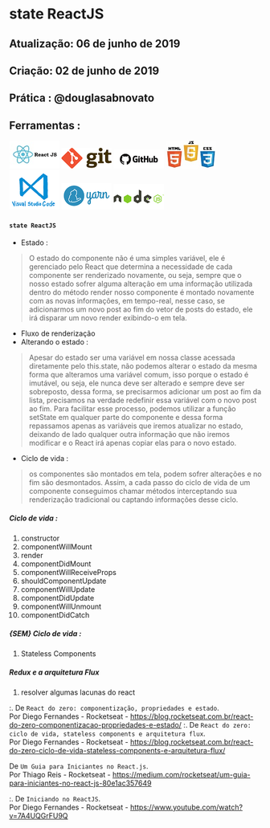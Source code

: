 # state ReactJS

## Atualização: 06 de junho de 2019
## Criação: 02 de junho de 2019
## Prática : @douglasabnovato

## Ferramentas : 

![ReactJS](/images/logo-reactjs.jpg)
![Git](/images/logo-git.png)
![Github](/images/logo-github.png)
![HTML/CSS/Javascript](/images/logo-html-css-js.jpeg)
![VSCode](/images/logo-VSCode.png)
![Yarn](/images/logo-yarn.png)
![Nodejs](/images/nodejs.png)

#### `state ReactJS`
- Estado : 
> O estado do componente não é uma simples variável, ele é gerenciado pelo React que determina a necessidade de cada componente ser renderizado novamente, ou seja, sempre que o nosso estado sofrer alguma alteração em uma informação utilizada dentro do método render nosso componente é montado novamente com as novas informações, em tempo-real, nesse caso, se adicionarmos um novo post ao fim do vetor de posts do estado, ele irá disparar um novo render exibindo-o em tela.
- Fluxo de renderização
- Alterando o estado : 
> Apesar do estado ser uma variável em nossa classe acessada diretamente pelo this.state, não podemos alterar o estado da mesma forma que alteramos uma variável comum, isso porque o estado é imutável, ou seja, ele nunca deve ser alterado e sempre deve ser sobreposto, dessa forma, se precisarmos adicionar um post ao fim da lista, precisamos na verdade redefinir essa variável com o novo post ao fim.
> Para facilitar esse processo, podemos utilizar a função setState em qualquer parte do componente e dessa forma repassamos apenas as variáveis que iremos atualizar no estado, deixando de lado qualquer outra informação que não iremos modificar e o React irá apenas copiar elas para o novo estado.
- Ciclo de vida : 
> os componentes são montados em tela, podem sofrer alterações e no fim são desmontados. Assim, a cada passo do ciclo de vida de um componente conseguimos chamar métodos interceptando sua renderização tradicional ou captando informações desse ciclo. 
##### Ciclo de vida :
1. constructor
2. componentWillMount
3. render
4. componentDidMount
5. componentWillReceiveProps
6. shouldComponentUpdate
7. componentWillUpdate
8. componentDidUpdate
9. componentWillUnmount
10. componentDidCatch

##### {SEM} Ciclo de vida :
1. Stateless Components

##### Redux e a arquitetura Flux
1. resolver algumas lacunas do react

:. De `React do zero: componentização, propriedades e estado`.<br/> 
Por Diego Fernandes - Rocketseat - https://blog.rocketseat.com.br/react-do-zero-componentizacao-propriedades-e-estado/
:. De `React do zero: ciclo de vida, stateless components e arquitetura flux`.<br/> 
Por Diego Fernandes - Rocketseat - https://blog.rocketseat.com.br/react-do-zero-ciclo-de-vida-stateless-components-e-arquitetura-flux/

De `Um Guia para Iniciantes no React.js`.<br/>
Por Thiago Reis - Rocketseat - https://medium.com/rocketseat/um-guia-para-iniciantes-no-react-js-80e1ac357649

:. De `Iniciando no ReactJS`.<br/>
Por Diego Fernandes - Rocketseat - https://www.youtube.com/watch?v=7A4UQGrFU9Q 
